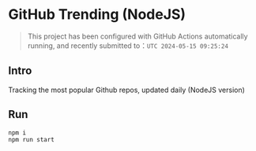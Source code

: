 # GitHub Trending (NodeJS)

> This project has been configured with GitHub Actions automatically running, and recently submitted to：`UTC 2024-05-15 09:25:24`

## Intro

Tracking the most popular Github repos, updated daily (NodeJS version)

## Run

```bash
npm i
npm run start
```
